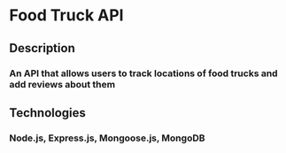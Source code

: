 # Food Truck API

## Description
### An API that allows users to track locations of food trucks and add reviews about them

## Technologies
### Node.js, Express.js, Mongoose.js, MongoDB
